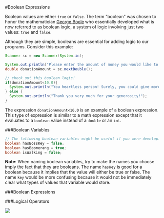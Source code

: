 #Boolean Expressions

Boolean values are either `true` or `false`. The term "boolean" was chosen to honor the mathematician [George Boole](http://en.wikipedia.org/wiki/George_Boole) who essentially developed what is now referred to as boolean logic, a system of logic involving just two values: `true` and `false`.

Although they are simple, booleans are essential for adding logic to our programs. Consider this example:

```java
Scanner sc = new Scanner(System.in);

System.out.println("Please enter the amount of money you would like to donate.");
double donationAmount = sc.nextDouble();

// check out this boolean logic!
if(donationAmount<10.0){
  System.out.println("You heartless person! Surely, you could give more than that!");
} else {
  System.out.println("Thank you very much for your generosity!");
}
```

The expression `donationAmount<10.0` is an example of a boolean expression. This type of expression is similar to a math expression except that it evaluates to a `boolean` value instead of a `double` or an `int`.

###Boolean Variables
```java
// The following boolean variables might be useful if you were developing a video game
boolean hasBossKey = false;
boolean hasBoomerang = true;
boolean isWalking = false;
```
**Note:** When naming boolean variables, try to make the names you choose imply the fact that they are booleans. The name `hasKey` is good for a boolean because it implies that the value will either be true or false. The name `key` would be more confusing because it would not be immediately clear what types of values that variable would store.

###Boolean Expressions

###Logical Operators



![](http://christensenacademy.org/img/signature.png)

